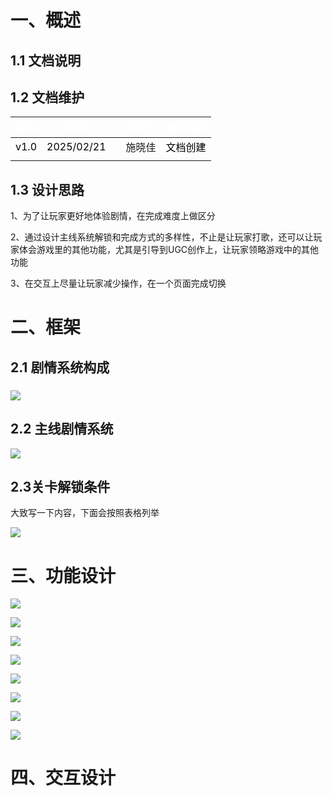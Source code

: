 # **一、概述**
## 1.1 **文档说明**
## 1.2 文档维护
| <font style="color:white;">版本</font> | <font style="color:white;">时间</font> | | <font style="color:white;">负责人</font> | <font style="color:white;">修改内容</font> |
| --- | --- | --- | --- | --- |
| <font style="color:black;">v1.0</font> | <font style="color:black;">2025/02/21</font> | | 施晓佳 | <font style="color:black;">文档创建</font> |
|  |  | |  |  |


## 1.3 设计思路
1、为了让玩家更好地体验剧情，在完成难度上做区分

2、通过设计主线系统解锁和完成方式的多样性，不止是让玩家打歌，还可以让玩家体会游戏里的其他功能，尤其是引导到UGC创作上，让玩家领略游戏中的其他功能

3、在交互上尽量让玩家减少操作，在一个页面完成切换





# 二、**框架**
## 2.1 **剧情系统构成**
### ![](https://cdn.nlark.com/yuque/0/2025/png/50704734/1740724859403-92102f67-0195-4bc6-912d-3a24ff4b0503.png)
## 2.2 主线剧情系统
![](https://cdn.nlark.com/yuque/0/2025/png/50704734/1740724865453-f032972f-72ba-4882-a268-fc6f1701c65c.png)

## 2.3关卡解锁条件
大致写一下内容，下面会按照表格列举

![](https://cdn.nlark.com/yuque/0/2025/png/50704734/1740724874678-b4cf30de-75d3-4fdc-938f-dae80777eb73.png)

# 三、**功能设计**
![](https://cdn.nlark.com/yuque/0/2025/png/50704734/1740734999032-758485e7-af8a-48e2-af35-44329592d71b.png)

![](https://cdn.nlark.com/yuque/0/2025/png/50704734/1740735014997-cd2e1c1b-e0d9-43ba-8fcf-fb517fe8c032.png)

![](https://cdn.nlark.com/yuque/0/2025/png/50704734/1740735026132-f63cfc85-0df8-4163-85f1-f60f34cb90e5.png)

![](https://cdn.nlark.com/yuque/0/2025/png/50704734/1740735049839-6d96b105-befd-44be-935e-ce516d62fdd1.png)

![](https://cdn.nlark.com/yuque/0/2025/png/50704734/1740735065413-76359d80-baed-480b-beb5-6157b9487263.png)

![](https://cdn.nlark.com/yuque/0/2025/png/50704734/1740735079395-c76a1a54-6c09-4b8c-9d71-e94093f76252.png)

![](https://cdn.nlark.com/yuque/0/2025/png/50704734/1740735088303-9b33fccb-d6bf-4d5c-b06e-b91711f0c16c.png)

![](https://cdn.nlark.com/yuque/0/2025/png/50704734/1740735098822-d96f07d3-0911-42cc-a7e6-3479ff823825.png)





# 四、**交互设计**


